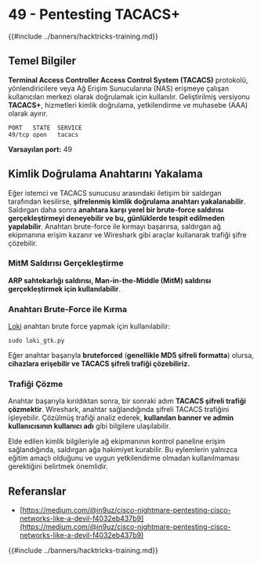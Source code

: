 # 49 - Pentesting TACACS+

{{#include ../banners/hacktricks-training.md}}

## Temel Bilgiler

**Terminal Access Controller Access Control System (TACACS)** protokolü, yönlendiricilere veya Ağ Erişim Sunucularına (NAS) erişmeye çalışan kullanıcıları merkezi olarak doğrulamak için kullanılır. Geliştirilmiş versiyonu **TACACS+**, hizmetleri kimlik doğrulama, yetkilendirme ve muhasebe (AAA) olarak ayırır.
```
PORT   STATE  SERVICE
49/tcp open   tacacs
```
**Varsayılan port:** 49

## Kimlik Doğrulama Anahtarını Yakalama

Eğer istemci ve TACACS sunucusu arasındaki iletişim bir saldırgan tarafından kesilirse, **şifrelenmiş kimlik doğrulama anahtarı yakalanabilir**. Saldırgan daha sonra **anahtara karşı yerel bir brute-force saldırısı gerçekleştirmeyi deneyebilir ve bu, günlüklerde tespit edilmeden yapılabilir**. Anahtarı brute-force ile kırmayı başarırsa, saldırgan ağ ekipmanına erişim kazanır ve Wireshark gibi araçlar kullanarak trafiği şifre çözebilir.

### MitM Saldırısı Gerçekleştirme

**ARP sahtekarlığı saldırısı, Man-in-the-Middle (MitM) saldırısı gerçekleştirmek için kullanılabilir**.

### Anahtarı Brute-Force ile Kırma

[Loki](https://c0decafe.de/svn/codename_loki/trunk/) anahtarı brute force yapmak için kullanılabilir:
```
sudo loki_gtk.py
```
Eğer anahtar başarıyla **bruteforced** (**genellikle MD5 şifreli formatta**) olursa, **cihazlara erişebilir ve TACACS şifreli trafiği çözebiliriz.**

### Trafiği Çözme

Anahtar başarıyla kırıldıktan sonra, bir sonraki adım **TACACS şifreli trafiği çözmektir**. Wireshark, anahtar sağlandığında şifreli TACACS trafiğini işleyebilir. Çözülmüş trafiği analiz ederek, **kullanılan banner ve admin kullanıcısının kullanıcı adı** gibi bilgilere ulaşılabilir.

Elde edilen kimlik bilgileriyle ağ ekipmanının kontrol paneline erişim sağlandığında, saldırgan ağa hakimiyet kurabilir. Bu eylemlerin yalnızca eğitim amaçlı olduğunu ve uygun yetkilendirme olmadan kullanılmaması gerektiğini belirtmek önemlidir.

## Referanslar

- [https://medium.com/@in9uz/cisco-nightmare-pentesting-cisco-networks-like-a-devil-f4032eb437b9](https://medium.com/@in9uz/cisco-nightmare-pentesting-cisco-networks-like-a-devil-f4032eb437b9)

{{#include ../banners/hacktricks-training.md}}
